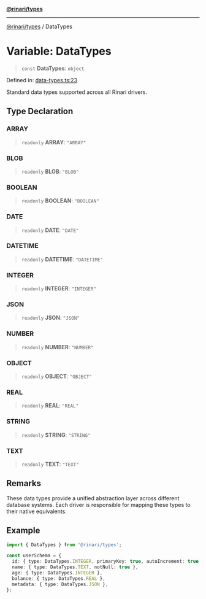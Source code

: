 [**@rinari/types**](../README.md)

---

[@rinari/types](../README.md) / DataTypes

# Variable: DataTypes

> `const` **DataTypes**: `object`

Defined in:
[data-types.ts:23](https://github.com/OpenUwU/rinari/blob/b47591ce2773ace300eff92cd17a8ffd7bd0c7b7/packages/types/src/data-types.ts#L23)

Standard data types supported across all Rinari drivers.

## Type Declaration

### ARRAY

> `readonly` **ARRAY**: `"ARRAY"`

### BLOB

> `readonly` **BLOB**: `"BLOB"`

### BOOLEAN

> `readonly` **BOOLEAN**: `"BOOLEAN"`

### DATE

> `readonly` **DATE**: `"DATE"`

### DATETIME

> `readonly` **DATETIME**: `"DATETIME"`

### INTEGER

> `readonly` **INTEGER**: `"INTEGER"`

### JSON

> `readonly` **JSON**: `"JSON"`

### NUMBER

> `readonly` **NUMBER**: `"NUMBER"`

### OBJECT

> `readonly` **OBJECT**: `"OBJECT"`

### REAL

> `readonly` **REAL**: `"REAL"`

### STRING

> `readonly` **STRING**: `"STRING"`

### TEXT

> `readonly` **TEXT**: `"TEXT"`

## Remarks

These data types provide a unified abstraction layer across different database
systems. Each driver is responsible for mapping these types to their native
equivalents.

## Example

```typescript
import { DataTypes } from '@rinari/types';

const userSchema = {
  id: { type: DataTypes.INTEGER, primaryKey: true, autoIncrement: true },
  name: { type: DataTypes.TEXT, notNull: true },
  age: { type: DataTypes.INTEGER },
  balance: { type: DataTypes.REAL },
  metadata: { type: DataTypes.JSON },
};
```
